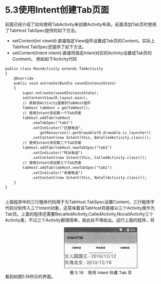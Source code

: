 # 5.3使用Intent创建Tab页面
前面已经介绍了如何使用TabActivity来创建Activity布局，前面添加Tab页时使用了TabHost.TabSpec提供的如下方法。

* setContent(int viewld):直接指定View组件设置成Tab页的Content。实际上TabHost.TabSpec还提供了如下方法。
* setContent(Intent intent):直接将指定Intent对应的Activity设置成Tab页的Contnent。
例如如下Activity代码

```
public class MainActivity extends TabActivity
{
	@Override
	public void onCreate(Bundle savedInstanceState)
	{
		super.onCreate(savedInstanceState);
		setContentView(R.layout.main);
		// 获取该Activity里面的TabHost组件
		TabHost tabHost = getTabHost();
		// 使用Intent添加第一个Tab页面
		tabHost.addTab(tabHost
			.newTabSpec("tab1")
			.setIndicator("已接电话",
				getResources().getDrawable(R.drawable.ic_launcher))
			.setContent(new Intent(this, BeCalledActivity.class)));
		// 使用Intent添加第二个Tab页面
		tabHost.addTab(tabHost.newTabSpec("tab1")
			.setIndicator("呼出电话")
			.setContent(new Intent(this, CalledActivity.class)));
		// 使用Intent添加第三个Tab页面
		tabHost.addTab(tabHost.newTabSpec("tab1")
			.setIndicator("未接电话")
			.setContent(new Intent(this, NoCallActivity.class)));
	}
}


```

上面程序中的三行粗体代码用于为TabHost.TabSpec设置Content，三行粗体字代码分别传入三个Intent对象，这意味着该TabHost将直接以三个Activity类作为Tab页。上面的程序还需要BecalledActivity,CalledActivity,NocallActivity三个Activity类，不过三个Activity都很简单，故此处不再给出。运行上面的程序，将看到如图5.16所示的界面。
![](5-3-1-5.16.png)

